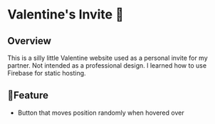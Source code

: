 <h1>Valentine's Invite 💌</h1>

<h2>Overview</h2>
<p>This is a silly little Valentine website used as a personal invite for my partner. Not intended as a professional design. I learned how to use Firebase for static hosting.</p>

<h2>🌟Feature</h2>
<ul>
  <li>Button that moves position randomly when hovered over</li>
</ul>
